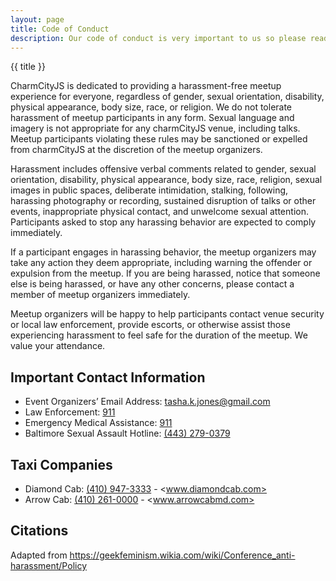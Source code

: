 ```yaml
---
layout: page
title: Code of Conduct
description: Our code of conduct is very important to us so please read carefully.
---
```


{{ title }}

CharmCityJS is dedicated to providing a harassment-free meetup
experience for everyone, regardless of gender, sexual orientation,
disability, physical appearance, body size, race, or religion. We do not
tolerate harassment of meetup participants in any form. Sexual language
and imagery is not appropriate for any charmCityJS venue, including
talks. Meetup participants violating these rules may be sanctioned or
expelled from charmCityJS at the discretion of the meetup organizers.

Harassment includes offensive verbal comments related to gender, sexual
orientation, disability, physical appearance, body size, race, religion,
sexual images in public spaces, deliberate intimidation, stalking,
following, harassing photography or recording, sustained disruption of
talks or other events, inappropriate physical contact, and unwelcome
sexual attention. Participants asked to stop any harassing behavior are
expected to comply immediately.

If a participant engages in harassing behavior, the meetup organizers
may take any action they deem appropriate, including warning the
offender or expulsion from the meetup. If you are being harassed, notice
that someone else is being harassed, or have any other concerns, please
contact a member of meetup organizers immediately.

Meetup organizers will be happy to help participants contact venue
security or local law enforcement, provide escorts, or otherwise assist
those experiencing harassment to feel safe for the duration of the
meetup. We value your attendance.

## Important Contact Information

- Event Organizers’ Email Address: [tasha.k.jones@gmail.com](mailto:tasha.k.jones@gmail.com)
- Law Enforcement: [911](tel:911)
- Emergency Medical Assistance: [911](tel:911)
- Baltimore Sexual Assault Hotline: [(443) 279-0379](tel:4432790379)

## Taxi Companies

- Diamond Cab: [(410) 947-3333](tel:4109473333) - <www.diamondcab.com>
- Arrow Cab: [(410) 261-0000](tel:4102610000) - <www.arrowcabmd.com>

## Citations

Adapted from <https://geekfeminism.wikia.com/wiki/Conference_anti-harassment/Policy>
